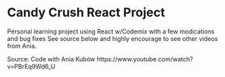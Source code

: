 <h1>Candy Crush React Project</h1>
<p>
  Personal learning project using React w/Codemix with a few modications and bug fixes
  See source below and highly encourage to see other videos from Ania.
</p>

<p>
  Source: Code with Ania Kubów  
  https://www.youtube.com/watch?v=PBrEq9Wd6_U
</p>
